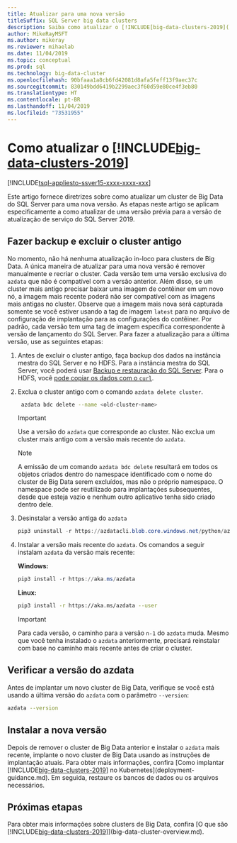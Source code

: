 ```yaml
---
title: Atualizar para uma nova versão
titleSuffix: SQL Server big data clusters
description: Saiba como atualizar o [!INCLUDE[big-data-clusters-2019](../includes/ssbigdataclusters-ver15.md)] (versão prévia) para uma nova versão.
author: MikeRayMSFT
ms.author: mikeray
ms.reviewer: mihaelab
ms.date: 11/04/2019
ms.topic: conceptual
ms.prod: sql
ms.technology: big-data-cluster
ms.openlocfilehash: 90bfaaa1a8cb6fd42081d8afa5feff13f9aec37c
ms.sourcegitcommit: 830149bdd6419b2299aec3f60d59e80ce4f3eb80
ms.translationtype: HT
ms.contentlocale: pt-BR
ms.lasthandoff: 11/04/2019
ms.locfileid: "73531955"
---
```

# <a name="how-to-upgrade-includebig-data-clusters-2019includesssbigdataclusters-ss-novermd"></a>Como atualizar o [!INCLUDE[big-data-clusters-2019](../includes/ssbigdataclusters-ss-nover.md)]

[!INCLUDE[tsql-appliesto-ssver15-xxxx-xxxx-xxx](../includes/tsql-appliesto-ssver15-xxxx-xxxx-xxx.md)]

Este artigo fornece diretrizes sobre como atualizar um cluster de Big Data do SQL Server para uma nova versão. As etapas neste artigo se aplicam especificamente a como atualizar de uma versão prévia para a versão de atualização de serviço do SQL Server 2019.

## <a name="backup-and-delete-the-old-cluster"></a>Fazer backup e excluir o cluster antigo

No momento, não há nenhuma atualização in-loco para clusters de Big Data. A única maneira de atualizar para uma nova versão é remover manualmente e recriar o cluster. Cada versão tem uma versão exclusiva do `azdata` que não é compatível com a versão anterior. Além disso, se um cluster mais antigo precisar baixar uma imagem de contêiner em um novo nó, a imagem mais recente poderá não ser compatível com as imagens mais antigas no cluster. Observe que a imagem mais nova será capturada somente se você estiver usando a tag de imagem `latest` para no arquivo de configuração de implantação para as configurações do contêiner. Por padrão, cada versão tem uma tag de imagem específica correspondente à versão de lançamento do SQL Server. Para fazer a atualização para a última versão, use as seguintes etapas:

1. Antes de excluir o cluster antigo, faça backup dos dados na instância mestra do SQL Server e no HDFS. Para a instância mestra do SQL Server, você poderá usar [Backup e restauração do SQL Server](data-ingestion-restore-database.md). Para o HDFS, você [pode copiar os dados com o `curl`](data-ingestion-curl.md).

1. Exclua o cluster antigo com o comando `azdata delete cluster`.

   ```bash
    azdata bdc delete --name <old-cluster-name>
   ```

   > [!Important]
   > Use a versão do `azdata` que corresponde ao cluster. Não exclua um cluster mais antigo com a versão mais recente do `azdata`.

   > [!Note]
   > A emissão de um comando `azdata bdc delete` resultará em todos os objetos criados dentro do namespace identificado com o nome do cluster de Big Data serem excluídos, mas não o próprio namespace. O namespace pode ser reutilizado para implantações subsequentes, desde que esteja vazio e nenhum outro aplicativo tenha sido criado dentro dele.

1. Desinstalar a versão antiga do `azdata`

   ```powershell
   pip3 uninstall -r https://azdatacli.blob.core.windows.net/python/azdata/2019-rc1/requirements.txt
   ```

1. Instalar a versão mais recente do `azdata`. Os comandos a seguir instalam `azdata` da versão mais recente:

   **Windows:**

   ```powershell
   pip3 install -r https://aka.ms/azdata
   ```

   **Linux:**

   ```bash
   pip3 install -r https://aka.ms/azdata --user
   ```

   > [!IMPORTANT]
   > Para cada versão, o caminho para a versão `n-1` do `azdata` muda. Mesmo que você tenha instalado o `azdata` anteriormente, precisará reinstalar com base no caminho mais recente antes de criar o cluster.

## <a id="azdataversion"></a> Verificar a versão do azdata

Antes de implantar um novo cluster de Big Data, verifique se você está usando a última versão do `azdata` com o parâmetro `--version`:

```bash
azdata --version
```

## <a name="install-the-new-release"></a>Instalar a nova versão

Depois de remover o cluster de Big Data anterior e instalar o `azdata` mais recente, implante o novo cluster de Big Data usando as instruções de implantação atuais. Para obter mais informações, confira [Como implantar [!INCLUDE[big-data-clusters-2019](../includes/ssbigdataclusters-ss-nover.md)] no Kubernetes](deployment-guidance.md). Em seguida, restaure os bancos de dados ou os arquivos necessários.

## <a name="next-steps"></a>Próximas etapas

Para obter mais informações sobre clusters de Big Data, confira [O que são [!INCLUDE[big-data-clusters-2019](../includes/ssbigdataclusters-ss-nover.md)]](big-data-cluster-overview.md).
